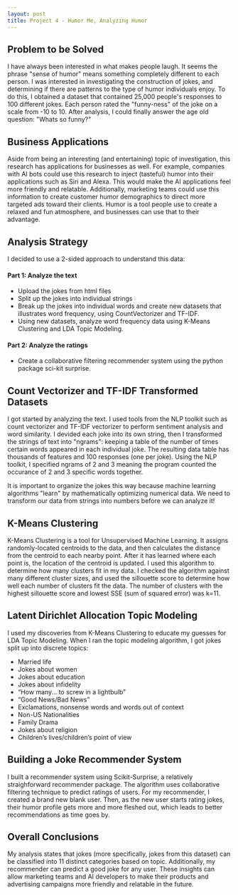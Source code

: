 ```yaml
---
layout: post
title: Project 4 - Humor Me, Analyzing Humor
---
```


## Problem to be Solved
I have always been interested in what makes people laugh. It seems the phrase "sense of humor" means something completely different to each person. I was interested in investigating the construction of jokes, and determining if there are patterns to the type of humor individuals enjoy. To do this, I obtained a dataset that contained 25,000 people's responses to 100 different jokes. Each person rated the "funny-ness" of the joke on a scale from -10 to 10. After analysis, I could finally answer the age old question: "Whats so funny?"

## Business Applications
Aside from being an interesting (and entertaining) topic of investigation, this research has applications for businesses as well. For example, companies with AI bots could use this research to inject (tasteful) humor into their applications such as Siri and Alexa. This would make the AI applications feel more friendly and relatable. Additionally, marketing teams could use this information to create customer humor demographics to direct more targeted ads toward their clients. Humor is a tool people use to create a relaxed and fun atmosphere, and businesses can use that to their advantage.

## Analysis Strategy
I decided to use a 2-sided approach to understand this data:
#### Part 1: Analyze the text
- Upload the jokes from html files
- Split up the jokes into individual strings
- Break up the jokes into individual words and create new datasets that illustrates word frequency, using CountVectorizer and TF-IDF.
- Using new datasets, analyze word frequency data using K-Means Clustering and LDA Topic Modeling.
#### Part 2: Analyze the ratings
- Create a collaborative filtering recommender system using the python package sci-kit surprise.  

## Count Vectorizer and TF-IDF Transformed Datasets
I got started by analyzing the text. I used tools from the NLP toolkit such as count vectorizer and TF-IDF vectorizer to perform sentiment analysis and word similarity. I devided each joke into its own string, then I transformed the strings of text into "ngrams": keeping a table of the number of times certain words appeared in each individual joke. The resulting data table has thousands of features and 100 responses (one per joke). Using the NLP toolkit, I specified ngrams of 2 and 3 meaning the program counted the occurance of 2 and 3 specific words together. 

It is important to organize the jokes this way because machine learning algorithms "learn" by mathematically optimizing numerical data. We need to transform our data from strings into numbers before we can analyze it!

## K-Means Clustering
K-Means Clustering is a tool for Unsupervised Machine Learning. It assigns randomly-located centroids to the data, and then calculates the distance from the centroid to each nearby point. After it has learned where each point is, the location of the centroid is updated. I used this algorithm to determine how many clusters fit in my data. I checked the algorithm against many different cluster sizes, and used the sillouette score to determine how well each number of clusters fit the data. The number of clusters with the highest sillouette score and lowest SSE (sum of squared error) was k=11. 

## Latent Dirichlet Allocation Topic Modeling
I used my discoveries from K-Means Clustering to educate my guesses for LDA Topic Modeling. When I ran the topic modeling algorithm, I got jokes split up into discrete topics:
- Married life
- Jokes about women
- Jokes about education
- Jokes about infidelity
- “How many... to screw in a lightbulb”
- “Good News/Bad News”
- Exclamations, nonsense words and words out of context
- Non-US Nationalities
- Family Drama
- Jokes about religion
- Children’s lives/children’s point of view

## Building a Joke Recommender System
I built a recommender system using Scikit-Surprise, a relatively straighforward recommender package. The algorithm uses collaborative filtering technique to predict ratings of users. For my recommender, I created a brand new blank user. Then, as the new user starts rating jokes, their humor profile gets more and more fleshed out, which leads to better recommendations as time goes by. 

## Overall Conclusions
My analysis states that jokes (more specifically, jokes from this dataset) can be classified into 11 distinct categories based on topic. Additionally, my recommender can predict a good joke for any user. These insights can allow marketing teams and AI developers to make their products and advertising campaigns more friendly and relatable in the future. 
